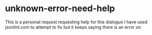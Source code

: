 # unknown-error-need-help
This is a personal request.requesting help for this dialogue I have used jsonlint.com to attempt to fix but it keeps saying there is an error on
